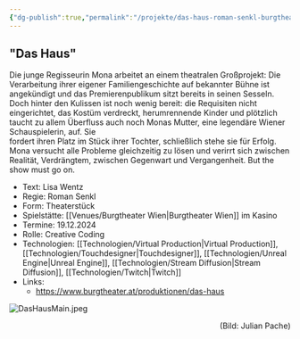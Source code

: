 ```yaml
---
{"dg-publish":true,"permalink":"/projekte/das-haus-roman-senkl-burgtheater-wien/","created":"2025-05-25T12:48:37.234+02:00","updated":"2025-05-26T11:38:05.273+02:00"}
---
```


## "Das Haus"

Die junge Regisseurin Mona arbeitet an einem theatralen Großprojekt: Die Verarbeitung ihrer eigener Familiengeschichte auf bekannter Bühne ist angekündigt und das Premierenpublikum sitzt bereits in seinen Sesseln.  
Doch hinter den Kulissen ist noch wenig bereit: die Requisiten nicht eingerichtet, das Kostüm verdreckt, herumrennende Kinder und plötzlich taucht zu allem Überfluss auch noch Monas Mutter, eine legendäre Wiener Schauspielerin, auf. Sie  
fordert ihren Platz im Stück ihrer Tochter, schließlich stehe sie für Erfolg. Mona versucht alle Probleme gleichzeitig zu lösen und verirrt sich zwischen Realität, Verdrängtem, zwischen Gegenwart und Vergangenheit. But the show must go on.

- Text: Lisa Wentz
- Regie: Roman Senkl
- Form: Theaterstück
- Spielstätte: [[Venues/Burgtheater Wien\|Burgtheater Wien]] im Kasino
- Termine: 19.12.2024
- Rolle: Creative Coding
- Technologien: [[Technologien/Virtual Production\|Virtual Production]], [[Technologien/Touchdesigner\|Touchdesigner]], [[Technologien/Unreal Engine\|Unreal Engine]], [[Technologien/Stream Diffusion\|Stream Diffusion]], [[Technologien/Twitch\|Twitch]]
- Links: 
	- https://www.burgtheater.at/produktionen/das-haus
 
![DasHausMain.jpeg](/img/user/Attachments/DasHausMain.jpeg)
<div style="text-align: right;">(Bild: Julian Pache)</div>
